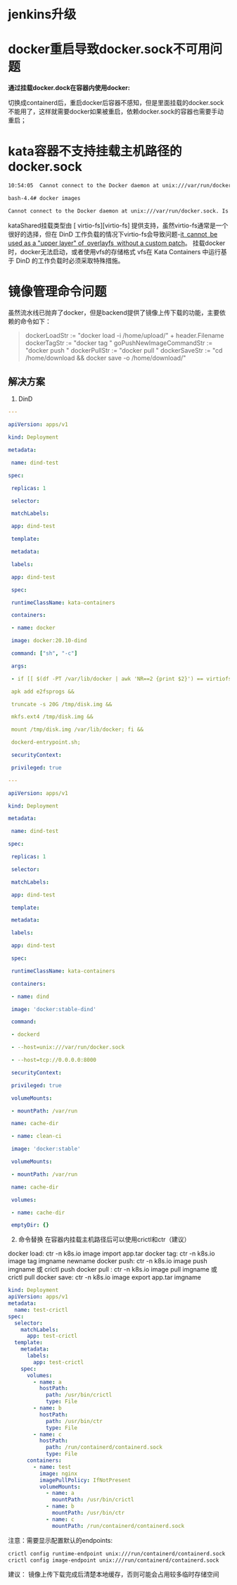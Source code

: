  

# jenkins升级

# docker重启导致docker.sock不可用问题

**通过挂载docker.dock在容器内使用docker:**

切换成containerd后，重启docker后容器不感知，但是里面挂载的docker.sock不能用了，这样就需要docker如果被重启，依赖docker.sock的容器也需要手动重启；

# kata容器不支持挂载主机路径的docker.sock

```bash
10:54:05  Cannot connect to the Docker daemon at unix:///var/run/docker.sock. Is the docker daemon running?

bash-4.4# docker images

Cannot connect to the Docker daemon at unix:///var/run/docker.sock. Is the docker daemon running?
```

kataShared挂载类型由 [ virtio-fs][virtio-fs] 提供支持，虽然virtio-fs通常是一个很好的选择，但在 DinD 工作负载的情况下virtio-fs会导致问题-[it cannot be used as a "upper layer" of overlayfs without a custom patch](http://lists.katacontainers.io/pipermail/kata-dev/2020-January/001216.html)。
挂载docker时，docker无法启动，或者使用vfs的存储格式
vfs在 Kata Containers 中运行基于 DinD 的工作负载时必须采取特殊措施。


# 镜像管理命令问题
虽然流水线已抛弃了docker，但是backend提供了镜像上传下载的功能，主要依赖的命令如下：
>dockerLoadStr := "docker load -i /home/upload/" + header.Filename
dockerTagStr := "docker tag "
goPushNewImageCommandStr := "docker push "
 dockerPullStr := "docker pull "
 dockerSaveStr := "cd /home/download && docker save -o /home/download/"


## 解决方案
1. DinD
```yaml
---

apiVersion: apps/v1

kind: Deployment

metadata:

 name: dind-test

spec:

 replicas: 1

 selector:

 matchLabels:

 app: dind-test

 template:

 metadata:

 labels:

 app: dind-test

 spec:

 runtimeClassName: kata-containers

 containers:

 - name: docker

 image: docker:20.10-dind

 command: ["sh", "-c"]

 args:

 - if [[ $(df -PT /var/lib/docker | awk 'NR==2 {print $2}') == virtiofs ]]; then

 apk add e2fsprogs &&

 truncate -s 20G /tmp/disk.img &&

 mkfs.ext4 /tmp/disk.img &&

 mount /tmp/disk.img /var/lib/docker; fi &&

 dockerd-entrypoint.sh;

 securityContext:

 privileged: true

---

apiVersion: apps/v1

kind: Deployment

metadata:

 name: dind-test

spec:

 replicas: 1

 selector:

 matchLabels:

 app: dind-test

 template:

 metadata:

 labels:

 app: dind-test

 spec:

 runtimeClassName: kata-containers

 containers:

 - name: dind

 image: 'docker:stable-dind'

 command:

 - dockerd

 - --host=unix:///var/run/docker.sock

 - --host=tcp://0.0.0.0:8000

 securityContext:

 privileged: true

 volumeMounts:

 - mountPath: /var/run

 name: cache-dir

 - name: clean-ci

 image: 'docker:stable'

 volumeMounts:

 - mountPath: /var/run

 name: cache-dir

 volumes:

 - name: cache-dir

 emptyDir: {}
```

2. 命令替换 在容器内挂载主机路径后可以使用crictl和ctr（建议）

docker load: ctr -n k8s.io image import app.tar
docker tag:  ctr -n k8s.io image tag imgname newname
docker push: ctr -n k8s.io image push imgname 或 crictl push
docker pull : ctr -n k8s.io image pull imgname 或 crictl pull
docker save: ctr -n k8s.io image export app.tar imgname


```yaml
kind: Deployment
apiVersion: apps/v1
metadata:
  name: test-crictl
spec:
  selector:
    matchLabels:
      app: test-crictl
  template:
    metadata:
      labels:
        app: test-crictl
    spec:
      volumes:
        - name: a
          hostPath:
            path: /usr/bin/crictl
            type: File
        - name: b
          hostPath:
            path: /usr/bin/ctr
            type: File
        - name: c
          hostPath:
            path: /run/containerd/containerd.sock
            type: File
      containers:
        - name: test
          image: nginx
          imagePullPolicy: IfNotPresent
          volumeMounts:
            - name: a
              mountPath: /usr/bin/crictl
            - name: b
              mountPath: /usr/bin/ctr
            - name: c
              mountPath: /run/containerd/containerd.sock
```
注意：需要显示配置默认的endpoints:
```bash
crictl config runtime-endpoint unix:///run/containerd/containerd.sock
crictl config image-endpoint unix:///run/containerd/containerd.sock
```

建议：
    镜像上传下载完成后清楚本地缓存，否则可能会占用较多临时存储空间


